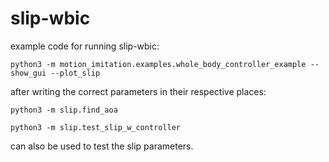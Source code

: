 # slip-wbic

example code for running slip-wbic:

```[bash]
python3 -m motion_imitation.examples.whole_body_controller_example --show_gui --plot_slip
```

after writing the correct parameters in their respective places:

```[bash]
python3 -m slip.find_aoa
```


```[bash]
python3 -m slip.test_slip_w_controller
```

can also be used to test the slip parameters.
